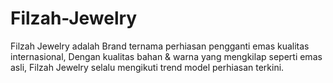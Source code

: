 # Filzah-Jewelry
Filzah Jewelry adalah Brand ternama perhiasan pengganti emas kualitas internasional, Dengan kualitas bahan &amp; warna yang mengkilap seperti emas asli, Filzah Jewelry selalu mengikuti trend model perhiasan terkini.
